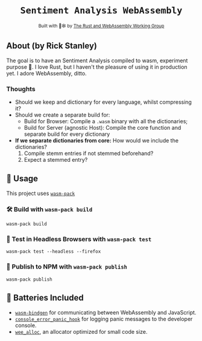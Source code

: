 <div align="center">

  <h1><code>Sentiment Analysis WebAssembly</code></h1>

  <small>Built with 🦀🕸 by <a href="https://rustwasm.github.io/">The Rust and WebAssembly Working Group</a></small>
</div>

## About (by Rick Stanley)

The goal is to have an Sentiment Analysis compiled to wasm, experiment purpose 🧪.
I love Rust, but I haven't the pleasure of using it in production yet.
I adore WebAssembly, ditto.

### Thoughts
- Should we keep and dictionary for every language, whilst compressing it?
- Should we create a separate build for:
  - Build for Browser: Compile a `.wasm` binary with all the dictionaries;
  - Build for Server (agnostic Host): Compile the core function and separate build for every dictionary
- **If we separate dictionaries from core:** How would we include the dictionaries?
  1. Compile stemm entries if not stemmed beforehand?
  2. Expect a stemmed entry?

## 🚴 Usage

This project uses [`wasm-pack`](https://github.com/RickStanley/sentimentos/blob/d6c803f33fd2e26b761a415a0edb41f0f152566d/README.md#L5)

### 🛠️ Build with `wasm-pack build`

```
wasm-pack build
```

### 🔬 Test in Headless Browsers with `wasm-pack test`

```
wasm-pack test --headless --firefox
```

### 🎁 Publish to NPM with `wasm-pack publish`

```
wasm-pack publish
```

## 🔋 Batteries Included

* [`wasm-bindgen`](https://github.com/rustwasm/wasm-bindgen) for communicating
  between WebAssembly and JavaScript.
* [`console_error_panic_hook`](https://github.com/rustwasm/console_error_panic_hook)
  for logging panic messages to the developer console.
* [`wee_alloc`](https://github.com/rustwasm/wee_alloc), an allocator optimized
  for small code size.
